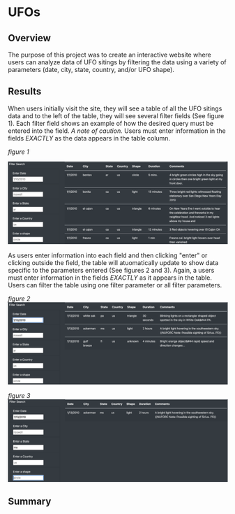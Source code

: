 # UFOs

## Overview
The purpose of this project was to create an interactive website where users can analyze data of UFO sitings by filtering the data using a variety of parameters (date, city, state, country, and/or UFO shape). 

## Results
When users initially visit the site, they will see a table of all the UFO sitings data and to the left of the table, they will see several filter fields (See figure 1). Each filter field shows an example of how the desired query must be entered into the field. 
*A note of caution.* Users must enter information in the fields *EXACTLY* as the data appears in the table column. 

*figure 1*

![UFO_figure_1](https://github.com/jisellejones/UFOs/blob/main/static/images/UFO_figure_1.png)

As users enter information into each field and then clicking "enter" or clicking outside the field, the table will atuomatically update to show data specific to the parameters entered (See figures 2 and 3). 
Again, a users must enter information in the fields *EXACTLY* as it appears in the table. Users can filter the table using one filter parameter or all filter parameters. 

*figure 2*
![UFO_figure_2](https://github.com/jisellejones/UFOs/blob/main/static/images/UFO_figure_2.png)

*figure 3*
![UFO_figure_3](https://github.com/jisellejones/UFOs/blob/main/static/images/UFO_figure_3.png)

## Summary
